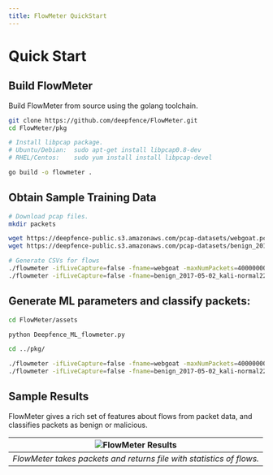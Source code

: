 ```yaml
---
title: FlowMeter QuickStart
---
```


# Quick Start

## Build FlowMeter

Build FlowMeter from source using the golang toolchain.

```bash
git clone https://github.com/deepfence/FlowMeter.git
cd FlowMeter/pkg

# Install libpcap package.
# Ubuntu/Debian:  sudo apt-get install libpcap0.8-dev
# RHEL/Centos:    sudo yum install install libpcap-devel

go build -o flowmeter .
```

## Obtain Sample Training Data

```bash
# Download pcap files.
mkdir packets

wget https://deepfence-public.s3.amazonaws.com/pcap-datasets/webgoat.pcap -P packets
wget https://deepfence-public.s3.amazonaws.com/pcap-datasets/benign_2017-05-02_kali-normal22.pcap -P packets

# Generate CSVs for flows
./flowmeter -ifLiveCapture=false -fname=webgoat -maxNumPackets=40000000 -ifLocalIPKnown false
./flowmeter -ifLiveCapture=false -fname=benign_2017-05-02_kali-normal22 -maxNumPackets=40000000 -ifLocalIPKnown false
```

## Generate ML parameters and classify packets:

```bash
cd FlowMeter/assets

python Deepfence_ML_flowmeter.py

cd ../pkg/

./flowmeter -ifLiveCapture=false -fname=webgoat -maxNumPackets=40000000 -ifLocalIPKnown false
./flowmeter -ifLiveCapture=false -fname=benign_2017-05-02_kali-normal22 -maxNumPackets=40000000 -ifLocalIPKnown false
```

## Sample Results

FlowMeter gives a rich set of features about flows from packet data, and classifies packets as benign or malicious.

| ![FlowMeter Results](img/flowmeter-results-anim.gif) |
| :--: |
| *FlowMeter takes packets and returns file with statistics of flows.* |


